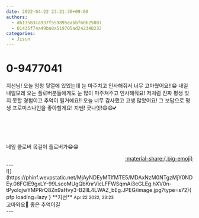 ```yaml
---
date: 2022-04-22 23:21:30+09:00
authors:
  - db13583ca937f559895eabbf60b25087
  - 01435f74a49ba8a519705ad242348232
categories:
  - Jisun
---
```


# 0-9477041

<div class="post-container" markdown="1">
<div class="content-container md-sidebar__scrollwrap" markdown="1">

지선님! 오늘 엄청 뒷열에 있었는데 눈 마주치고 인사해줘서 너무 고마웠어요!!😁 내일 내일모레 오는 플로버분들에게도 눈 많이 마주쳐주고 인사해줘요! 저처럼 진짜 평생 잊지 못할 경험이고 추억이 될거에요!! 오늘 너무 감사했고 고생 많았어요! 그 보답으로 평생 프로미스나인을 좋아할게요! 지쎈! 굿나잇!😄😄💕<br><br><br><br><br><br>네잎 클로버 목걸이 플로버가😁😁

</div>
</div>

<div style="text-align: right;" markdown="1">
<a href="https://weverse.io/fromis9/fanpost/0-9477041" style="text-align: right;">:material-share:{.big-emoji}</a>
</div>
---

<div class="comments-container md-sidebar__scrollwrap" markdown="1">
<div class="comment" markdown="1">
<div class='id-container' markdown="1">
![](https://phinf.wevpstatic.net/MjAyNDEyMTlfMTE5/MDAxNzM0NTgzMjY0NDEy.08FClE9gxLY-99LscoMUgQbKnrVicLFFWSqmAi3eGLEg.hXV0n-tPyoIqjwYMPRrQ8Zn9aHvy3-B2llL4LWAZ_bEg.JPEG/image.jpg?type=s72){ pfp loading=lazy }
**<span class="artist">지선</span>** <small>Apr 22 2022, 23:23</small><br>
</div>
<div class='comment-body' markdown="1">
고마와요🤭 좋은 추억이길
</div>
</div>
</div>
---
